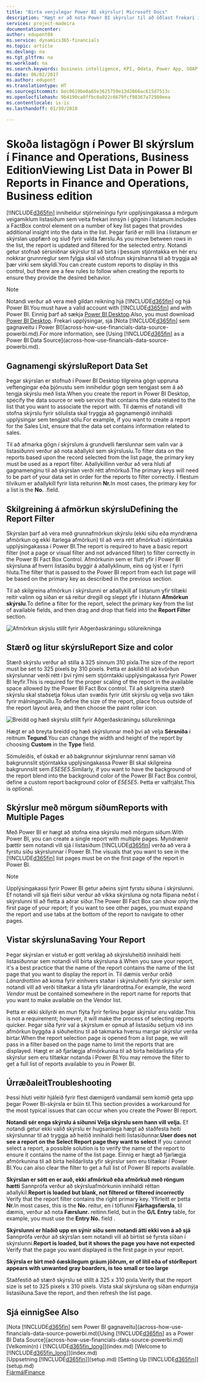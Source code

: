 ```yaml
---
title: "Birta venjulegar Power BI skýrslur| Microsoft Docs"
description: "Hægt er að nota Power BI skýrslur til að öðlast frekari innsýn í gögnin í listum í Financials."
services: project-madeira
documentationcenter: 
author: edupont04
ms.service: dynamics365-financials
ms.topic: article
ms.devlang: na
ms.tgt_pltfrm: na
ms.workload: na
ms.search.keywords: business intelligence, KPI, Odata, Power App, SOAP, analysis
ms.date: 06/02/2017
ms.author: edupont
ms.translationtype: HT
ms.sourcegitcommit: bec0619be0a65e3625759e13d2866ac615d7513c
ms.openlocfilehash: 9b4190ca0ffbc0a922c6679fcf98367a72980eea
ms.contentlocale: is-is
ms.lasthandoff: 01/30/2018

---
```

# <a name="viewing-list-data-in-power-bi-reports-in-finance-and-operations-business-edition"></a><span data-ttu-id="bf180-103">Skoða listagögn í Power BI skýrslum í Finance and Operations, Business Edition</span><span class="sxs-lookup"><span data-stu-id="bf180-103">Viewing List Data in Power BI Reports in Finance and Operations, Business edition</span></span> 
[!INCLUDE[d365fin](includes/d365fin_md.md)] <span data-ttu-id="bf180-104"> inniheldur stjórneiningu fyrir upplýsingakassa á mörgum veigamiklum listasíðum sem veita frekari innsýn í gögnin í listanum.</span><span class="sxs-lookup"><span data-stu-id="bf180-104">includes a FactBox control element on a number of key list pages that provides additional insight into the data in the list.</span></span> <span data-ttu-id="bf180-105">Þegar farið er milli lína í listanum er skýrslan uppfærð og síuð fyrir valda færslu.</span><span class="sxs-lookup"><span data-stu-id="bf180-105">As you move between rows in the list, the report is updated and filtered for the selected entry.</span></span> <span data-ttu-id="bf180-106">Notandi getur stofnað sérsniðnar skýrslur til að birta í þessum stjórntakka en hér eru nokkrar grunnreglur sem fylgja skal við stofnun skýrslnanna til að tryggja að þær virki sem skyldi.</span><span class="sxs-lookup"><span data-stu-id="bf180-106">You can create custom reports to display in this control, but there are a few rules to follow when creating the reports to ensure they provide the desired behavior.</span></span>  

> [!NOTE]  
>   <span data-ttu-id="bf180-107">Notandi verður að vera með gildan reikning hjá [!INCLUDE[d365fin](includes/d365fin_md.md)] og hjá Power BI.</span><span class="sxs-lookup"><span data-stu-id="bf180-107">You must have a valid account with [!INCLUDE[d365fin](includes/d365fin_md.md)] and with Power BI.</span></span> <span data-ttu-id="bf180-108">Einnig þarf að sækja [Power BI Desktop](https://powerbi.microsoft.com/en-us/desktop/).</span><span class="sxs-lookup"><span data-stu-id="bf180-108">Also, you must download [Power BI Desktop](https://powerbi.microsoft.com/en-us/desktop/).</span></span> <span data-ttu-id="bf180-109">Frekari upplýsingar, sjá [Nota [!INCLUDE[d365fin](includes/d365fin_md.md)] sem gagnaveitu í Power BI](across-how-use-financials-data-source-powerbi.md).</span><span class="sxs-lookup"><span data-stu-id="bf180-109">For more information, see [Using [!INCLUDE[d365fin](includes/d365fin_md.md)] as a Power BI Data Source](across-how-use-financials-data-source-powerbi.md).</span></span>  

## <a name="report-data-set"></a><span data-ttu-id="bf180-110">Gagnamengi skýrslu</span><span class="sxs-lookup"><span data-stu-id="bf180-110">Report Data Set</span></span>
<span data-ttu-id="bf180-111">Þegar skýrslan er stofnuð í Power BI Desktop tilgreina gögn uppruna veftengingar eða þjónustu sem inniheldur gögn sem tengjast sem á að tengja skýrslu með lista.</span><span class="sxs-lookup"><span data-stu-id="bf180-111">When you create the report in Power BI Desktop, specify the data source or web service that contains the data related to the list that you want to associate the report with.</span></span> <span data-ttu-id="bf180-112">Til dæmis ef notandi vill stofna skýrslu fyrir sölulista skal tryggja að gagnamengið innihaldi upplýsingar sem tengjast sölu.</span><span class="sxs-lookup"><span data-stu-id="bf180-112">For example, if you want to create a report for the Sales List, ensure that the data set contains information related to sales.</span></span>  

<span data-ttu-id="bf180-113">Til að afmarka gögn í skýrslum á grundvelli færslunnar sem valin var á listasíðunni verður að nota aðallykil sem skýrslusíu.</span><span class="sxs-lookup"><span data-stu-id="bf180-113">To filter data on the reports based upon the record selected from the list page, the primary key must be used as a report filter.</span></span> <span data-ttu-id="bf180-114">Aðallykillinn verður að vera hluti af gagnamenginu til að skýrslan verði rétt afmörkuð.</span><span class="sxs-lookup"><span data-stu-id="bf180-114">The primary keys will need to be part of your data set in order for the reports to filter correctly.</span></span> <span data-ttu-id="bf180-115">Í flestum tilvikum er aðallykill fyrir lista reiturinn **Nr.**</span><span class="sxs-lookup"><span data-stu-id="bf180-115">In most cases, the primary key for a list is the **No.**</span></span> <span data-ttu-id="bf180-116">.</span><span class="sxs-lookup"><span data-stu-id="bf180-116">field.</span></span>  

## <a name="defining-the-report-filter"></a><span data-ttu-id="bf180-117">Skilgreining á afmörkun skýrslu</span><span class="sxs-lookup"><span data-stu-id="bf180-117">Defining the Report Filter</span></span>
<span data-ttu-id="bf180-118">Skýrslan þarf að vera með grunnafmörkun skýrslu (ekki síðu eða myndræna afmörkun og ekki ítarlega afmörkun) til að vera rétt afmörkuð í stjórntakka upplýsingakassa í Power BI.</span><span class="sxs-lookup"><span data-stu-id="bf180-118">The report is required to have a basic report filter (not a page or visual filter and not advanced filter) to filter correctly in the Power BI Fact Box Control.</span></span> <span data-ttu-id="bf180-119">Afmörkunin sem er flutt yfir í Power BI skýrsluna af hverri listasíðu byggir á aðallyklinum, eins og lýst er í fyrri hluta.</span><span class="sxs-lookup"><span data-stu-id="bf180-119">The filter that is passed to the Power BI report from each list page will be based on the primary key as described in the previous section.</span></span>  

<span data-ttu-id="bf180-120">Til að skilgreina afmörkun í skýrslunni er aðallykill af listanum yfir tiltæki reitir valinn og síðan er sá reitur dregill og sleppt yfir í hlutann **Afmörkun skýrslu**.</span><span class="sxs-lookup"><span data-stu-id="bf180-120">To define a filter for the report, select the primary key from the list of available fields, and then drag and drop that field into the **Report Filter** section.</span></span>  

![Afmörkun skýslu stillt fyrir Aðgerðaskráningu sölureikninga](./media/across-how-use-powerbi-reports-factbox/financials-powerbi-report-filter.png)

## <a name="report-size-and-color"></a><span data-ttu-id="bf180-122">Stærð og litur skýrslu</span><span class="sxs-lookup"><span data-stu-id="bf180-122">Report Size and color</span></span>
<span data-ttu-id="bf180-123">Stærð skýrslu verður að stilla á 325 sinnum 310 pixla.</span><span class="sxs-lookup"><span data-stu-id="bf180-123">The size of the report must be set to 325 pixels by 310 pixels.</span></span> <span data-ttu-id="bf180-124">Þetta er áskilið til að kvörðun skýrslunnar verði rétt í því rými sem stjórntakki upplýsingakassa fyrir Power BI leyfir.</span><span class="sxs-lookup"><span data-stu-id="bf180-124">This is required for the proper scaling of the report in the available space allowed by the Power BI Fact Box control.</span></span> <span data-ttu-id="bf180-125">Til að skilgreina stærð skýrslu skal staðsetja fókus utan svæðis fyrir útlit skýrslu og velja svo tákn fyrir málningarrúllu.</span><span class="sxs-lookup"><span data-stu-id="bf180-125">To define the size of the report, place focus outside of the report layout area, and then choose the paint roller icon.</span></span>

![Breidd og hæð skýrslu stillt fyrir Aðgerðaskráningu sölureikninga](./media/across-how-use-powerbi-reports-factbox/financials-powerbi-report-sizing.png)

<span data-ttu-id="bf180-127">Hægt er að breyta breidd og hæð skýrslunnar með því að velja **Sérsníða** í reitnum **Tegund**.</span><span class="sxs-lookup"><span data-stu-id="bf180-127">You can change the width and height of the report by choosing **Custom** in the **Type** field.</span></span>

<span data-ttu-id="bf180-128">Sömuleiðis, ef óskað er að bakgrunnur skýrslunnar renni saman við bakgrunnslit stjórntakka upplýsingakassa Power BI skal skilgreina bakgrunnslit sem *E5E5E5*.</span><span class="sxs-lookup"><span data-stu-id="bf180-128">Similarly, if you want to have the background of the report blend into the background color of the Power BI Fact Box control, define a custom report background color of *E5E5E5*.</span></span> <span data-ttu-id="bf180-129">Þetta er valfrjálst.</span><span class="sxs-lookup"><span data-stu-id="bf180-129">This is optional.</span></span>  

## <a name="reports-with-multiple-pages"></a><span data-ttu-id="bf180-130">Skýrslur með mörgum síðum</span><span class="sxs-lookup"><span data-stu-id="bf180-130">Reports with Multiple Pages</span></span>
<span data-ttu-id="bf180-131">Með Power BI er hægt að stofna eina skýrslu með mörgum síðum.</span><span class="sxs-lookup"><span data-stu-id="bf180-131">With Power BI, you can create a single report with multiple pages.</span></span> <span data-ttu-id="bf180-132">Myndrænir þættir sem notandi vill sjá í listasíðum [!INCLUDE[d365fin](includes/d365fin_md.md)] verða að vera á fyrstu síðu skýrslunnar í Power BI.</span><span class="sxs-lookup"><span data-stu-id="bf180-132">The visuals that you want to see in the [!INCLUDE[d365fin](includes/d365fin_md.md)] list pages must be on the first page of the report in Power BI.</span></span>  

> [!NOTE]  
>  <span data-ttu-id="bf180-133">Upplýsingakassi fyrir Power BI getur aðeins sýnt fyrstu síðuna í skýrslunni. Ef notandi vill sjá fleiri síður verður að víkka skýrsluna og nota flipana neðst í skýrslunni til að fletta á aðrar síður.</span><span class="sxs-lookup"><span data-stu-id="bf180-133">The Power BI Fact Box can show only the first page of your report; if you want to see other pages, you must expand the report and use tabs at the bottom of the report to navigate to other pages.</span></span>  

## <a name="saving-your-report"></a><span data-ttu-id="bf180-134">Vistar skýrsluna</span><span class="sxs-lookup"><span data-stu-id="bf180-134">Saving Your Report</span></span>

<span data-ttu-id="bf180-135">Þegar skýrslan er vistuð er gott verklag að skýrsluheitið innihaldi heiti listasíðunnar sem notandi vill birta skýrsluna á.</span><span class="sxs-lookup"><span data-stu-id="bf180-135">When you save your report, it's a best practice that the name of the report contains the name of the list page that you want to display the report in.</span></span> <span data-ttu-id="bf180-136">Til dæmis verður orðið *Lánardrottinn* að koma fyrir einhvers staðar í skýrsluheiti fyrir skýrslur sem notandi vill að verði tiltækar á lista yfir lánardrottna.</span><span class="sxs-lookup"><span data-stu-id="bf180-136">For example, the word *Vendor* must be contained somewhere in the report name for reports that you want to make available on the Vendor list.</span></span>  

<span data-ttu-id="bf180-137">Þetta er ekki skilyrði en mun flýta fyrir ferlinu þegar skýrslur eru valdar.</span><span class="sxs-lookup"><span data-stu-id="bf180-137">This is not a requirement; however, it will make the process of selecting reports quicker.</span></span> <span data-ttu-id="bf180-138">Þegar síða fyrir val á skýrslum er opnuð af listasíðu setjum við inn afmörkun byggða á síðuheitinu til að takmarka hversu margar skýrslur verða birtar.</span><span class="sxs-lookup"><span data-stu-id="bf180-138">When the report selection page is opened from a list page, we will pass in a filter based on the page name to limit the reports that are displayed.</span></span>  <span data-ttu-id="bf180-139">Hægt er að fjarlægja afmörkunina til að birta heildarlista yfir skýrslur sem eru tiltækar notanda í Power BI.</span><span class="sxs-lookup"><span data-stu-id="bf180-139">You may remove the filter to get a full list of reports available to you in Power BI.</span></span>  

## <a name="troubleshooting"></a><span data-ttu-id="bf180-140">Úrræðaleit</span><span class="sxs-lookup"><span data-stu-id="bf180-140">Troubleshooting</span></span>
<span data-ttu-id="bf180-141">Þessi hluti veitir hjáleið fyrir flest dæmigerð vandamál sem komið geta upp þegar Power BI-skýrsla er búin til.</span><span class="sxs-lookup"><span data-stu-id="bf180-141">This section provides a workaround for the most typical issues that can occur when you create the Power BI report.</span></span>  

<span data-ttu-id="bf180-142">**Notandi sér enga skýrslu á síðunni Velja skýrslu sem hann vill velja.** Ef notandi getur ekki valið skýrslu er hugsanlega hægt að staðfesta heiti skýrslunnar til að tryggja að heitið innihaldi heiti listasíðunnar.</span><span class="sxs-lookup"><span data-stu-id="bf180-142">**User does not see a report on the Select Report page they want to select** If you cannot select a report, a possible solution is to verify the name of the report to ensure it contains the name of the list page.</span></span> <span data-ttu-id="bf180-143">Einnig er hægt að fjarlægja afmörkunina til að birta heildarlista yfir skýrslur sem eru tiltækar í Power BI.</span><span class="sxs-lookup"><span data-stu-id="bf180-143">You can also clear the filter to get a full list of Power BI reports available.</span></span>  

<span data-ttu-id="bf180-144">**Skýrslan er sótt en er auð, ekki afmörkuð eða afmörkuð með röngum hætti** Sannprófa verður að skýrsluafmörkunin innihaldi réttan aðallykil.</span><span class="sxs-lookup"><span data-stu-id="bf180-144">**Report is loaded but blank, not filtered or filtered incorrectly** Verify that the report filter contains the right primary key.</span></span> <span data-ttu-id="bf180-145">Yfirleitt er þetta **Nr.**</span><span class="sxs-lookup"><span data-stu-id="bf180-145">In most cases, this is the **No.**</span></span> <span data-ttu-id="bf180-146">reitur, en í töflunni **Fjárhagsfærsla**, til dæmis, verður að nota **Færslunr.** reitinn.</span><span class="sxs-lookup"><span data-stu-id="bf180-146">field, but in the **G/L Entry** table, for example, you must use the **Entry No.** field  .</span></span>

<span data-ttu-id="bf180-147">**Skýrslunni er hlaðið upp en sýnir síðu sem notandi átti ekki von á að sjá** Sannprófa verður að skýrslan sem notandi vill að birtist sé fyrsta síðan í skýrslunni.</span><span class="sxs-lookup"><span data-stu-id="bf180-147">**Report is loaded, but it shows the page you have not expected** Verify that the page you want displayed is the first page in your report.</span></span>  

<span data-ttu-id="bf180-148">**Skýrsla er birt með óæskilegum gráum jöðrum, er of lítil eða of stór**</span><span class="sxs-lookup"><span data-stu-id="bf180-148">**Report appears with unwanted gray boarders, is too small or too large**</span></span>

<span data-ttu-id="bf180-149">Staðfestið að stærð skýrslu sé stillt á 325 x 310 pixla.</span><span class="sxs-lookup"><span data-stu-id="bf180-149">Verify that the report size is set to 325 pixels x 310 pixels.</span></span> <span data-ttu-id="bf180-150">Vista skal skýrsluna og síðan endurnýja listasíðuna.</span><span class="sxs-lookup"><span data-stu-id="bf180-150">Save the report, and then refresh the list page.</span></span>  

## <a name="see-also"></a><span data-ttu-id="bf180-151">Sjá einnig</span><span class="sxs-lookup"><span data-stu-id="bf180-151">See Also</span></span>
<span data-ttu-id="bf180-152">[Nota [!INCLUDE[d365fin](includes/d365fin_md.md)] sem Power BI gagnaveitu](across-how-use-financials-data-source-powerbi.md)</span><span class="sxs-lookup"><span data-stu-id="bf180-152">[Using [!INCLUDE[d365fin](includes/d365fin_md.md)] as a Power BI Data Source](across-how-use-financials-data-source-powerbi.md)</span></span>  
<span data-ttu-id="bf180-153">[Velkomin(n) í [!INCLUDE[d365fin_long](includes/d365fin_long_md.md)]](index.md)  </span><span class="sxs-lookup"><span data-stu-id="bf180-153">[Welcome to [!INCLUDE[d365fin_long](includes/d365fin_long_md.md)]](index.md)  </span></span>  
<span data-ttu-id="bf180-154">[Uppsetning [!INCLUDE[d365fin](includes/d365fin_md.md)]](setup.md)  </span><span class="sxs-lookup"><span data-stu-id="bf180-154">[Setting Up [!INCLUDE[d365fin](includes/d365fin_md.md)]](setup.md)  </span></span>  
[<span data-ttu-id="bf180-155">Fjármál</span><span class="sxs-lookup"><span data-stu-id="bf180-155">Finance</span></span>](finance.md)  


